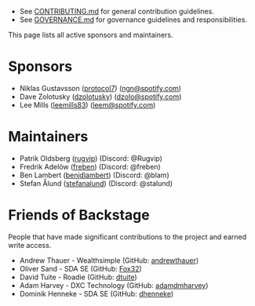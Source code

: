 - See [CONTRIBUTING.md](CONTRIBUTING.md) for general contribution guidelines.
- See [GOVERNANCE.md](GOVERNANCE.md) for governance guidelines and responsibilities.

This page lists all active sponsors and maintainers.

# Sponsors

- Niklas Gustavsson ([protocol7](https://github.com/protocol7)) (ngn@spotify.com)
- Dave Zolotusky ([dzolotusky](https://github.com/dzolotusky)) (dzolo@spotify.com)
- Lee Mills ([leemills83](https://github.com/leemills83)) (leem@spotify.com)

# Maintainers

- Patrik Oldsberg ([rugvip](https://github.com/rugvip)) (Discord: @Rugvip)
- Fredrik Adelöw ([freben](https://github.com/freben)) (Discord: @freben)
- Ben Lambert ([benjdlambert](https://github.com/benjdlambert)) (Discord: @blam)
- Stefan Ålund ([stefanalund](https://github.com/stefanalund)) (Discord: @stalund)

# Friends of Backstage

People that have made significant contributions to the project and earned write access.

- Andrew Thauer - Wealthsimple (GitHub: [andrewthauer](https://github.com/andrewthauer))
- Oliver Sand - SDA SE (GitHub: [Fox32](https://github.com/Fox32))
- David Tuite - Roadie (GitHub: [dtuite](https://github.com/dtuite))
- Adam Harvey - DXC Technology (GitHub: [adamdmharvey](https://github.com/adamdmharvey))
- Dominik Henneke - SDA SE (GitHub: [dhenneke](https://github.com/dhenneke))

